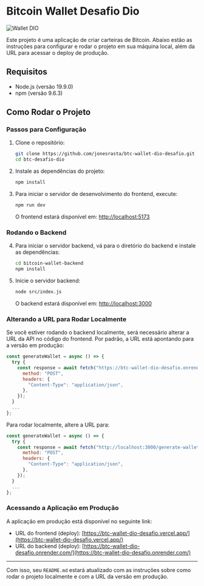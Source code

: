 
# Bitcoin Wallet Desafio Dio

![Wallet DIO](https://github.com/user-attachments/assets/8d1410e4-c1a9-47e0-9ac6-8b29b5a885cb)

Este projeto é uma aplicação de criar carteiras de Bitcoin. Abaixo estão as instruções para configurar e rodar o projeto em sua máquina local, além da URL para acessar o deploy de produção.

## Requisitos

- Node.js (versão 19.9.0)
- npm (versão 9.6.3)

## Como Rodar o Projeto

### Passos para Configuração

1. Clone o repositório:

   ```bash
   git clone https://github.com/jonesrasta/btc-wallet-dio-desafio.git
   cd btc-desafio-dio
   ```

2. Instale as dependências do projeto:

   ```bash
   npm install
   ```

3. Para iniciar o servidor de desenvolvimento do frontend, execute:

   ```bash
   npm run dev
   ```

   O frontend estará disponível em: [http://localhost:5173](http://localhost:5173)

### Rodando o Backend

4. Para iniciar o servidor backend, vá para o diretório do backend e instale as dependências:

   ```bash
   cd bitcoin-wallet-backend
   npm install
   ```

5. Inicie o servidor backend:

   ```bash
   node src/index.js
   ```

   O backend estará disponível em: [http://localhost:3000](http://localhost:3000)

### Alterando a URL para Rodar Localmente

Se você estiver rodando o backend localmente, será necessário alterar a URL da API no código do frontend. Por padrão, a URL está apontando para a versão em produção:

```javascript
const generateWallet = async () => {
  try {
    const response = await fetch("https://btc-wallet-dio-desafio.onrender.com/generate-wallet", {
      method: "POST",
      headers: {
        "Content-Type": "application/json",
      },
    });
  }
  ...
};
```

Para rodar localmente, altere a URL para:

```javascript
const generateWallet = async () => {
  try {
    const response = await fetch("http://localhost:3000/generate-wallet", {  // Altere para localhost
      method: "POST",
      headers: {
        "Content-Type": "application/json",
      },
    });
  }
  ...
};
```

### Acessando a Aplicação em Produção

A aplicação em produção está disponível no seguinte link:

- URL do frontend (deploy): [https://btc-wallet-dio-desafio.vercel.app/](https://btc-wallet-dio-desafio.vercel.app/)
- URL do backend (deploy): [https://btc-wallet-dio-desafio.onrender.com/](https://btc-wallet-dio-desafio.onrender.com/)

---

Com isso, seu `README.md` estará atualizado com as instruções sobre como rodar o projeto localmente e com a URL da versão em produção.
